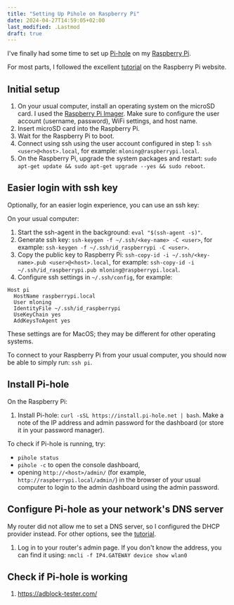 ```yaml
---
title: "Setting Up Pihole on Raspberry Pi"
date: 2024-04-27T14:59:05+02:00
last_modified: .Lastmod
draft: true
---
```


[Pi-hole]: https://pi-hole.net/
[Raspberry Pi]: https://www.raspberrypi.com/
[tutorial]: https://www.raspberrypi.com/tutorials/running-pi-hole-on-a-raspberry-pi/

I've finally had some time to set up [Pi-hole] on my [Raspberry Pi].

For most parts, I followed the excellent [tutorial] on the Raspberry Pi website.

## Initial setup 


1. On your usual computer, install an operating system on the microSD card. I used the [Raspberry Pi Imager](https://www.raspberrypi.com/documentation/computers/getting-started.html#install-an-operating-system). Make sure to configure the user account (username, password), WiFi settings, and host name.
1. Insert microSD card into the Raspberry Pi. 
1. Wait for the Raspberry Pi to boot.
1. Connect using ssh using the user account configured in step 1: `ssh <user>@<host>.local`, for example: `mloning@raspberrypi.local`.
1. On the Raspberry Pi, upgrade the system packages and restart: `sudo apt-get update && sudo apt-get upgrade --yes && sudo reboot`.

## Easier login with ssh key

Optionally, for an easier login experience, you can use an ssh key:

On your usual computer:

1. Start the ssh-agent in the background: `eval "$(ssh-agent -s)"`.
1. Generate ssh key: `ssh-keygen -f ~/.ssh/<key-name> -C <user>`, for example: `ssh-keygen -f ~/.ssh/id_raspberrypi -C <user>`.
1. Copy the public key to Raspberry Pi: `ssh-copy-id -i ~/.ssh/<key-name>.pub <user>@<host>.local`, for example: `ssh-copy-id -i ~/.ssh/id_raspberrypi.pub mloning@raspberrypi.local`.
1. Configure ssh settings in `~/.ssh/config`, for example:

```
Host pi
  HostName raspberrypi.local
  User mloning
  IdentityFile ~/.ssh/id_raspberrypi
  UseKeyChain yes
  AddKeysToAgent yes
```

These settings are for MacOS; they may be different for other operating systems.

To connect to your Raspberry Pi from your usual computer, you should now be able to simply run: `ssh pi`.

## Install Pi-hole

On the Raspberry Pi:

1. Install Pi-hole: `curl -sSL https://install.pi-hole.net | bash`. Make a note of the IP address and admin password for the dashboard (or store it in your password manager). 

To check if Pi-hole is running, try:

* `pihole status`
* `pihole -c` to open the console dashboard,
* opening `http://<host>/admin/` (for example, `http://raspberrypi.local/admin/`) in the browser of your usual computer to login to the admin dashboard using the admin password.

## Configure Pi-hole as your network's DNS server

My router did not allow me to set a DNS server, so I configured the DHCP provider instead.
For other options, see the [tutorial].

1. Log in to your router's admin page. If you don't know the address, you can find it using: `nmcli -f IP4.GATEWAY device show wlan0` 

## Check if Pi-hole is working

1. https://adblock-tester.com/



